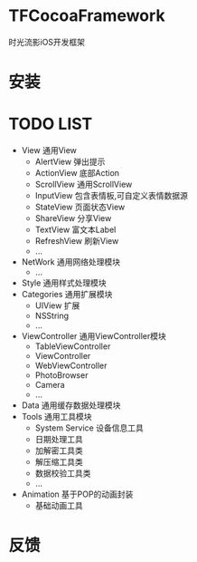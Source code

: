 # TFCocoaFramework
时光流影iOS开发框架
# 安装
# TODO LIST
* View 通用View
  * AlertView 弹出提示
  * ActionView 底部Action
  * ScrollView 通用ScrollView
  * InputView 包含表情板,可自定义表情数据源
  * StateView 页面状态View
  * ShareView 分享View
  * TextView 富文本Label
  * RefreshView 刷新View
  * ...
* NetWork 通用网络处理模块
  *  ...
* Style 通用样式处理模块
* Categories 通用扩展模块
  * UIView 扩展
  * NSString
  * ...
* ViewController 通用ViewController模块
  * TableViewController
  * ViewController
  * WebViewController
  * PhotoBrowser
  * Camera
  * ...
* Data 通用缓存数据处理模块
* Tools 通用工具模块
  * System Service 设备信息工具
  * 日期处理工具
  * 加解密工具类
  * 解压缩工具类
  * 数据校验工具类
  * ...
* Animation 基于POP的动画封装
  * 基础动画工具
# 反馈



